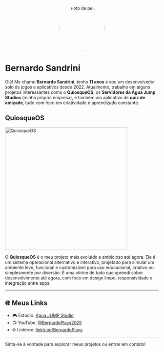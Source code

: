 <!-- Imagem de Perfil -->

<p align="center">
  <img src="profile.png" alt="Foto de perfil" width="150" style="border-radius: 50%;">
</p>

# Bernardo Sandrini

Olá! Me chamo **Bernardo Sandrini**, tenho **11 anos** e sou um desenvolvedor solo de jogos e aplicativos desde 2022. Atualmente, trabalho em alguns projetos interessantes como o **QuiosqueOS**, os **Servidores da Água Jump Studios** (minha própria empresa), e também um aplicativo de **quiz de amizade**, tudo com foco em criatividade e aprendizado constante.

## QuiosqueOS

<img src="quiosque.png" alt="QuiosqueOS" width="400"/>

O **QuiosqueOS** é o meu projeto mais evoluído e ambicioso até agora. Ele é um sistema operacional alternativo e interativo, projetado para simular um ambiente leve, funcional e customizável para uso educacional, criativo ou simplesmente por diversão. É uma vitrine de tudo que aprendi sobre desenvolvimento até agora, com foco em design limpo, responsividade e integração entre apps.

---

## 🌐 Meus Links

* 🎮 Estúdio: [Água JUMP Studio](https://linktr.ee/BernardoPlays)
* 📺 YouTube: [@BernardoPlays2025](https://www.youtube.com/@BernardoPlays2025)
* 🌐 Linktree: [linktr.ee/BernardoPlays](https://linktr.ee/BernardoPlays)

---

Sinta-se à vontade para explorar meus projetos ou entrar em contato!
